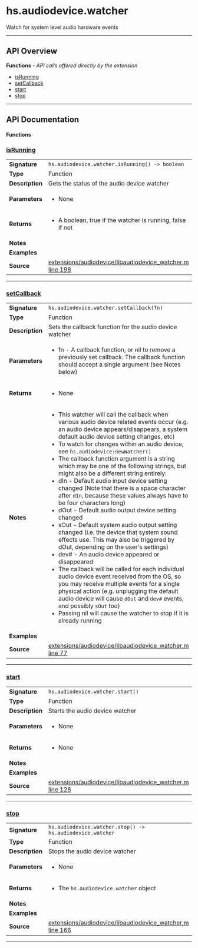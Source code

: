 # hs.audiodevice.watcher

Watch for system level audio hardware events

---

## API Overview
**Functions** - _API calls offered directly by the extension_
 * [isRunning](#isrunning)
 * [setCallback](#setcallback)
 * [start](#start)
 * [stop](#stop)


---

## API Documentation

#### Functions


### [isRunning](#isrunning)

|                                             |                                                                                     |
| --------------------------------------------|-------------------------------------------------------------------------------------|
| **Signature**                               | `hs.audiodevice.watcher.isRunning() -> boolean`                                                                    |
| **Type**                                    | Function                                                                     |
| **Description**                             | Gets the status of the audio device watcher                                                                     |
| **Parameters**                              | <ul><li>None</li></ul> |
| **Returns**                                 | <ul><li>A boolean, true if the watcher is running, false if not</li></ul>          |
| **Notes**                                   | <ul></ul> |
| **Examples**                                | <ul></ul> |
| **Source**                                  | [extensions/audiodevice/libaudiodevice_watcher.m line 198](https://github.com/CommandPost/CommandPost-App/blob/master/extensions/audiodevice/libaudiodevice_watcher.m#L198) |

---


### [setCallback](#setcallback)

|                                             |                                                                                     |
| --------------------------------------------|-------------------------------------------------------------------------------------|
| **Signature**                               | `hs.audiodevice.watcher.setCallback(fn)`                                                                    |
| **Type**                                    | Function                                                                     |
| **Description**                             | Sets the callback function for the audio device watcher                                                                     |
| **Parameters**                              | <ul><li>fn - A callback function, or nil to remove a previously set callback. The callback function should accept a single argument (see Notes below)</li></ul> |
| **Returns**                                 | <ul><li>None</li></ul>          |
| **Notes**                                   | <ul><li>This watcher will call the callback when various audio device related events occur (e.g. an audio device appears/disappears, a system default audio device setting changes, etc)</li><li>To watch for changes within an audio device, see `hs.audiodevice:newWatcher()`</li><li>The callback function argument is a string which may be one of the following strings, but might also be a different string entirely:</li><li> dIn  - Default audio input device setting changed (Note that there is a space character after `dIn`, because these values always have to be four characters long)</li><li> dOut - Default audio output device setting changed</li><li> sOut - Default system audio output setting changed (i.e. the device that system sound effects use. This may also be triggered by dOut, depending on the user's settings)</li><li> dev# - An audio device appeared or disappeared</li><li>The callback will be called for each individual audio device event received from the OS, so you may receive multiple events for a single physical action (e.g. unplugging the default audio device will cause `dOut` and `dev#` events, and possibly `sOut` too)</li><li>Passing nil will cause the watcher to stop if it is already running</li></ul> |
| **Examples**                                | <ul></ul> |
| **Source**                                  | [extensions/audiodevice/libaudiodevice_watcher.m line 77](https://github.com/CommandPost/CommandPost-App/blob/master/extensions/audiodevice/libaudiodevice_watcher.m#L77) |

---


### [start](#start)

|                                             |                                                                                     |
| --------------------------------------------|-------------------------------------------------------------------------------------|
| **Signature**                               | `hs.audiodevice.watcher.start()`                                                                    |
| **Type**                                    | Function                                                                     |
| **Description**                             | Starts the audio device watcher                                                                     |
| **Parameters**                              | <ul><li>None</li></ul> |
| **Returns**                                 | <ul><li>None</li></ul>          |
| **Notes**                                   | <ul></ul> |
| **Examples**                                | <ul></ul> |
| **Source**                                  | [extensions/audiodevice/libaudiodevice_watcher.m line 128](https://github.com/CommandPost/CommandPost-App/blob/master/extensions/audiodevice/libaudiodevice_watcher.m#L128) |

---


### [stop](#stop)

|                                             |                                                                                     |
| --------------------------------------------|-------------------------------------------------------------------------------------|
| **Signature**                               | `hs.audiodevice.watcher.stop() -> hs.audiodevice.watcher`                                                                    |
| **Type**                                    | Function                                                                     |
| **Description**                             | Stops the audio device watcher                                                                     |
| **Parameters**                              | <ul><li>None</li></ul> |
| **Returns**                                 | <ul><li>The `hs.audiodevice.watcher` object</li></ul>          |
| **Notes**                                   | <ul></ul> |
| **Examples**                                | <ul></ul> |
| **Source**                                  | [extensions/audiodevice/libaudiodevice_watcher.m line 166](https://github.com/CommandPost/CommandPost-App/blob/master/extensions/audiodevice/libaudiodevice_watcher.m#L166) |

---

